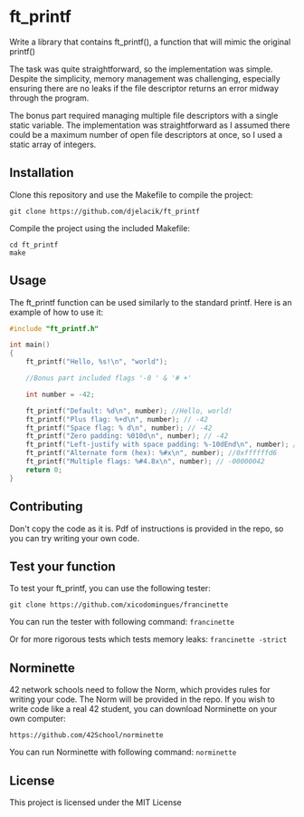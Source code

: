 # ft_printf

Write a library that contains ft_printf(), a
function that will mimic the original printf()

The task was quite straightforward, so the implementation was simple. Despite the simplicity, memory management was challenging, especially ensuring there are no leaks if the file descriptor returns an error midway through the program.

The bonus part required managing multiple file descriptors with a single static variable. The implementation was straightforward as I assumed there could be a maximum number of open file descriptors at once, so I used a static array of integers.

## Installation

Clone this repository and use the Makefile to compile the project:
```
git clone https://github.com/djelacik/ft_printf
```
Compile the project using the included Makefile:
```
cd ft_printf
make
```

## Usage

The ft_printf function can be used similarly to the standard printf. Here is an example of how to use it:

```c
#include "ft_printf.h"

int main()
{
    ft_printf("Hello, %s!\n", "world");

    //Bonus part included flags '-0 ' & '# +'

    int number = -42;

    ft_printf("Default: %d\n", number); //Hello, world!
    ft_printf("Plus flag: %+d\n", number); // -42
    ft_printf("Space flag: % d\n", number); // -42
    ft_printf("Zero padding: %010d\n", number); // -42
    ft_printf("Left-justify with space padding: %-10dEnd\n", number); // -42       End
    ft_printf("Alternate form (hex): %#x\n", number); //0xffffffd6
    ft_printf("Multiple flags: %#4.8x\n", number); // -00000042
    return 0;
}

```

## Contributing

Don't copy the code as it is. Pdf of instructions is provided in the repo, so you can try writing your own code.

## Test your function

To test your ft_printf, you can use the following tester:
```
git clone https://github.com/xicodomingues/francinette
```
You can run the tester with following command:
`francinette`

Or for more rigorous tests which tests memory leaks:
`francinette -strict`
## Norminette

42 network schools need to follow the Norm, which provides rules for writing your code. The Norm will be provided in the repo. If you wish to write code like a real 42 student, you can download Norminette on your own computer:
```
https://github.com/42School/norminette
```
You can run Norminette with following command:
`norminette`

## License

This project is licensed under the MIT License
